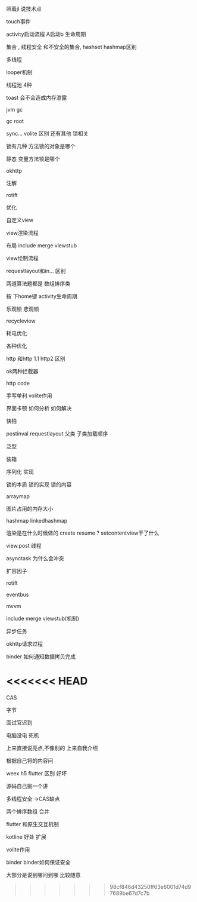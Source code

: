 

照着jl 说技术点

touch事件

activity启动流程 A启动b 生命周期

集合 , 线程安全 和不安全的集合, hashset  hashmap区别

多线程

 looper机制

线程池 4种

toast 会不会造成内存泄露

jvm gc

gc root

sync... volite  区别 还有其他 锁相关



锁有几种  方法锁的对象是哪个

静态 变量方法锁是哪个

okhttp

注解

rotift

优化  

自定义view

view渲染流程

布局 include merge viewstub

view绘制流程

requestlayout和in... 区别

两道算法题都是 数组排序类

按 下home键 activity生命周期

乐观锁  悲观锁

recycleview 

耗电优化

各种优化

http 和http 1.1  http2 区别

ok两种拦截器

http code

手写单利 volite作用

界面卡顿 如何分析 如何解决

快拍

postinval  requestlayout 
父类 子类加载顺序

泛型

装箱 

序列化 实现

锁的本质 锁的实现 锁的内容

arraymap

图片占用的内存大小

hashmap linkedhashmap 

渲染是在什么时候做的 create resume ? setcontentview干了什么

view.post  线程



asynctask 为什么会冲突



扩容因子

rotift

eventbus

mvvm

include merge viewstub(机制)

异步任务

okhttp请求过程

binder 如何通知数据拷贝完成





<<<<<<< HEAD
=======
CAS

字节

面试官迟到

电脑没电 死机 



上来直接说亮点,不像别的 上来自我介绍



根据自己将的内容问

weex h5 flutter 区别 好坏

源码自己挑一个讲 

多线程安全 ->CAS缺点

两个排序数组 合并

flutter 和原生交互机制

kotline 好处 扩展

volite作用

binder binder如何保证安全 



大部分是说到哪问到哪  比较随意



>>>>>>> 98cf846d43250ff63e6001d74d97689be67d7c7b
